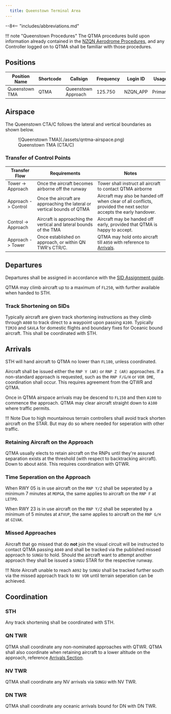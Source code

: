 ```yaml
---
  title: Queenstown Terminal Area 
---
```


--8<-- "includes/abbreviations.md"

!!! note "Queenstown Procedures"
    The QTMA procedures build upon information already contained in the [NZQN Aerodrome Procedures](../aerodromes/Class-C/nzqn.md), and any Controller logged on to QTMA shall be familiar with those procedures.

## Positions

| Position Name   | Shortcode | Callsign             | Frequency | Login ID | Usage   |
| --------------- | --------- | -------------------- | --------- | -------- | ------- |
| Queenstown TMA  | QTMA      | Queenstown Approach  | 125.750   | NZQN_APP | Primary |


## Airspace

The Queenstown CTA/C follows the lateral and vertical boundaries as shown below. 


<figure markdown>
  ![Queenstown TMA](./assets/qntma-airspace.png) 
  <figcaption>Queenstown TMA (CTA/C)</figcaption>
</figure>

### Transfer of Control Points

| Transfer Flow       | Requirements                                                             | Notes                                                                                                            |
|---------------------|--------------------------------------------------------------------------|------------------------------------------------------------------------------------------------------------------|
| Tower -> Approach   | Once the aircraft becomes airborne off the runway                        | Tower shall instruct all aircraft to contact QTMA airborne                                                       |
| Approach -> Control | Once the aircraft are approaching the lateral or vertical bounds of QTMA | Aircraft may also be handed off when clear of all conflicts, provided the next sector accepts the early handover.|
| Control -> Approach | Aircraft is approaching the vertical and lateral bounds of the TMA       | Aircraft may be handed off early, provided that QTMA is happy to accept.                                         |
| Approach -> Tower   | Once established on approach, or within QN TWR's CTR/C.                  | QTMA may hold onto aircraft till `A050` with reference to [Arrivals](#retaining-aircraft-on-the-approach).       |

## Departures

Departures shall be assigned in accordance with the [SID Assignment guide](../aerodromes/Class-C/nzqn.md#sid-assignment). 

QTMA may climb aircraft up to a maximum of `FL250`, with further available when handed to STH.

### Track Shortening on SIDs

Typically aircraft are given track shortening instructions as they climb through `A080` to track direct to a waypoint upon passing `A100`. Typically `TIMJO` and `SAVLA` for domestic flights and boundary fixes for Oceanic bound aircraft. This shall be coordinated with STH. 

## Arrivals 

STH will hand aircraft to QTMA no lower than `FL180`, unless coordinated.

Aircraft shall be issued either the `RNP Y (AR)` or `RNP Z (AR)` approaches. If a non-standard approach is requested, such as the `RNP F/G/H` or `VOR DME`, coordination shall occur. This requires agreement from the QTWR and QTMA. 

Once in QTMA airspace arrivals may be descend to `FL150` and then `A100` to commence the approach. QTMA may clear aircraft straight down to `A100` where traffic permits.

!!! Note
    Due to high mountainous terrain controllers shall avoid track shorten aircraft on the STAR. But may do so where needed for seperation with other traffic. 

### Retaining Aircraft on the Approach

QTMA usually elects to retain aircraft on the RNPs until they're assured separation exists at the threshold (with respect to backtracking aircraft). Down to about `A050`. This requires coordination with QTWR.

### Time Seperation on the Approach

When RWY 05 is in use aircraft on the `RNP Y/Z` shall be seperated by a minimum 7 minutes at `MOPGA`, the same applies to aircraft on the `RNP F` at `LETPO`.

When RWY 23 is in use aircraft on the `RNP Y/Z` shall be seperated by a minimum of 5 minutes at `ATVUP`, the same applies to aircraft on the `RNP G/H` at `GIVAK`.


### Missed Approaches

Aircraft that go missed that do **not** join the visual circuit will be instructed to contact QTMA passing `A040` and shall be tracked via the published missed approach to `SUNGU` to hold. Should the aircraft want to attempt another approach they shall be issued a `SUNGU` STAR for the respective runway. 

!!! Note
    Aircraft unable to reach `A092` by `SUNGU` shall be tracked further south via the missed approach track to `NV VOR` until terrain seperation can be achieved. 

## Coordination

### STH

Any track shortening shall be coordinated with STH.

### QN TWR

QTMA shall coordinate any non-nominated approaches with QTWR. QTMA shall also coordinate when retaining aircraft to a lower altitude on the approach, reference [Arrivals Section](#retaining-aircraft-on-the-approach). 

### NV TWR

QTMA shall coordinate any NV arrivals via `SUNGU` with NV TWR. 

### DN TWR

QTMA shall coordinate any oceanic arrivals bound for DN with DN TWR. 